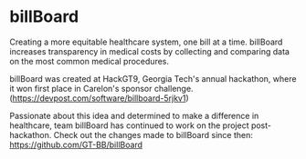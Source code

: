 # billBoard
Creating a more equitable healthcare system, one bill at a time. 
billBoard increases transparency in medical costs by collecting and comparing data on the most common medical procedures.

billBoard was created at HackGT9, Georgia Tech's annual hackathon, where it won first place in Carelon's sponsor challenge.  (https://devpost.com/software/billboard-5rjkv1)

Passionate about this idea and determined to make a difference in healthcare, team billBoard has continued to work on the project post-hackathon. Check out the changes made to billBoard since then: https://github.com/GT-BB/billBoard
